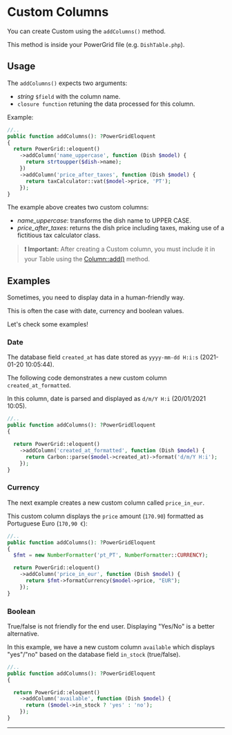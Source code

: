 # Custom Columns

You can create Custom using the `addColumns()` method.

This method is inside your PowerGrid file (e.g. `DishTable.php`).

## Usage

The `addColumns()` expects two arguments:

- *string* `$field` with the column name.
- `closure function` retuning the data processed for this column.

Example:

```php
//..
public function addColumns(): ?PowerGridEloquent
{
  return PowerGrid::eloquent()
    ->addColumn('name_uppercase', function (Dish $model) {
      return strtoupper($dish->name);
    })
    ->addColumn('price_after_taxes', function (Dish $model) {
      return taxCalculator::vat($model->price, 'PT');
    });
}
```

The example above creates two custom columns:

- *name_uppercase*: transforms the dish name to UPPER CASE.
- *price_after_taxes*: returns the dish price including taxes, making use of a fictitious tax calculator class.

> **❗ Important:** After creating a Custom column, you must include it in your Table using the [Column::add()](https://livewire-powergrid-doc.docsforge.com/main/columns/) method.

## Examples

Sometimes, you need to display data in a human-friendly way.

This is often the case with date, currency and boolean values.

Let's check some examples!

### Date

The database field `created_at` has date stored as `yyyy-mm-dd H:i:s` (2021-01-20 10:05:44).

The following code demonstrates a new custom column `created_at_formatted`.

In this column, date is parsed and displayed as `d/m/Y H:i` (20/01/2021 10:05).

```php
//..
public function addColumns(): ?PowerGridEloquent
{

  return PowerGrid::eloquent()
    ->addColumn('created_at_formatted', function (Dish $model) {
      return Carbon::parse($model->created_at)->format('d/m/Y H:i');
    });
}
```

### Currency

The next example creates a new custom column called `price_in_eur`.

This custom column displays the `price` amount (`170.90`) formatted as Portuguese Euro (`170,90 €`):

```php
//..
public function addColumns(): ?PowerGridEloquent
{
  $fmt = new NumberFormatter('pt_PT', NumberFormatter::CURRENCY);

  return PowerGrid::eloquent()
    ->addColumn('price_in_eur', function (Dish $model) {
      return $fmt->formatCurrency($model->price, "EUR");
    });
}
```

### Boolean

True/false is not friendly for the end user. Displaying "Yes/No" is a better alternative.

In this example, we have a new custom column `available` which displays "yes"/"no" based on the database field `in_stock` (true/false).

```php
//..
public function addColumns(): ?PowerGridEloquent
{

  return PowerGrid::eloquent()
    ->addColumn('available', function (Dish $model) {
      return ($model->in_stock ? 'yes' : 'no');
    });
}
```

---
